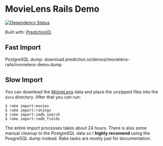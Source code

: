 # MovieLens Rails Demo

[![Dependency Status](https://gemnasium.com/PredictionIO/Demo-MovieLens-Rails.svg)](https://gemnasium.com/PredictionIO/Demo-MovieLens-Rails)

Built with: [PredictionIO](http://prediction.io).


## Fast Import

PostgreSQL dump: download.prediction.io/demos/movielens-rails/movielens-demo.dump

## Slow Import

You can download the [MoiveLens](http://grouplens.org/datasets/movielens/) data and place the unzipped files into the `data` directory. After that you can run:

```
$ rake import:movies
$ rake import:ratings
$ rake import:imdb_search
$ rake import:imdb_fields
```

The entire import processes takes about 24 hours. There is also some manual cleanup to the PostgreSQL data so I **highly recomend** using the PosgreSQL dump instead. Rake tasks are mostly just for documentation.
